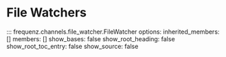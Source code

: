 # File Watchers

::: frequenz.channels.file_watcher.FileWatcher
    options:
        inherited_members: []
        members: []
        show_bases: false
        show_root_heading: false
        show_root_toc_entry: false
        show_source: false
